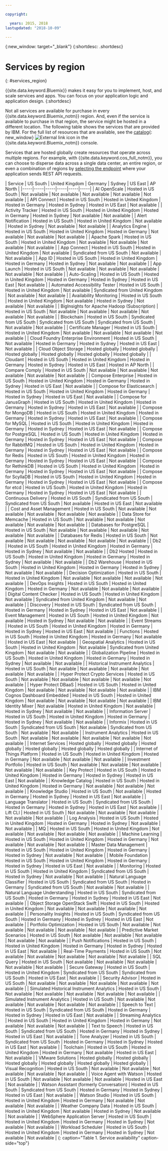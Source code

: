 ```yaml
---

copyright:

  years: 2015, 2018
lastupdated: "2018-10-09"

---
```

{:new_window: target="_blank"}
{:shortdesc: .shortdesc}


# Services by region
{: #services_region}

{{site.data.keyword.Bluemix}} makes it easy for you to implement, host, and scale services and apps. You can focus on your application logic and application design.
{:shortdesc}

Not all services are available for purchase in every {{site.data.keyword.Bluemix_notm}} region. And, even if the service is available to purchase in that region, the service might be hosted in a different location. The following table shows the services that are provided by IBM. For the full list of resources that are available, see the [catalog](https://console.bluemix.net/catalog/){: new_window} ![External link icon](../icons/launch-glyph.svg "External link icon") in the {{site.data.keyword.Bluemix_notm}} console. 

Services that are hosted globally create resources that operate across multiple regions. For example, with {{site.data.keyword.cos_full_notm}}, you can choose to disperse data across a single data center, an entire region, or even a combination of regions by [selecting the endpoint](https://console.bluemix.net/docs/services/cloud-object-storage/basics/endpoints.html#select-regions-and-endpoints) where your application sends REST API requests.

<!-- Do not manually change the table or add content after the table. -->
<!-- Everything after the second line of the table will be deleted. -->
<!-- Also, do not change the number of dashes in the second line. -->
<!-- Ping @natimpe for details. -->

| Service | US South | United Kingdom | Germany | Sydney | US East | AP North |
|-----|-----|-----|-----|-----|-----|
| AI OpenScale | Hosted in US South | Not available | Not available | Not available | Not available | Not available | 
| API Connect | Hosted in US South | Hosted in United Kingdom | Hosted in Germany | Hosted in Sydney | Hosted in US East | Not available | 
| Activity Tracker | Hosted in US South | Hosted in United Kingdom | Hosted in Germany | Hosted in Sydney | Not available | Not available | 
| Alert Notification | Hosted in US South | Hosted in United Kingdom | Not available | Hosted in Sydney | Not available | Not available | 
| Analytics Engine | Hosted in US South | Hosted in United Kingdom | Hosted in Germany | Not available | Not available | Not available | 
| Apache Spark | Hosted in US South | Hosted in United Kingdom | Not available | Not available | Not available | Not available | 
| App Connect | Hosted in US South | Hosted in United Kingdom | Not available | Syndicated from US South | Not available | Not available | 
| App ID | Hosted in US South | Hosted in United Kingdom | Hosted in Germany | Hosted in Sydney | Not available | Not available | 
| App Launch | Hosted in US South | Not available | Not available | Not available | Not available | Not available | 
| Auto-Scaling | Hosted in US South | Hosted in United Kingdom | Hosted in Germany | Hosted in Sydney | Hosted in US East | Not available | 
| Automated Accessibility Tester | Hosted in US South | Hosted in United Kingdom | Not available | Syndicated from United Kingdom | Not available | Not available | 
| Availability Monitoring | Hosted in US South | Hosted in United Kingdom | Not available | Hosted in Sydney | Not available | Not available | 
| BigInsights for Apache Hadoop (Subscription) | Hosted in US South | Not available | Not available | Not available | Not available | Not available | 
| Blockchain | Hosted in US South | Syndicated from US South | Syndicated from US South | Syndicated from US South | Not available | Not available | 
| Certificate Manager | Hosted in US South | Hosted in United Kingdom | Not available | Not available | Not available | Not available | 
| Cloud Foundry Enterprise Environment | Hosted in US South | Not available | Hosted in Germany | Hosted in Sydney | Hosted in US East | Not available | 
| Cloud Object Storage | Hosted globally | Hosted globally | Hosted globally | Hosted globally | Hosted globally | Hosted globally | 
| Cloudant | Hosted in US South | Hosted in United Kingdom | Hosted in Germany | Hosted in Sydney | Hosted in US East | Hosted in AP North | 
| Compare Comply | Hosted in US South | Not available | Not available | Not available | Not available | Not available | 
| Compose Enterprise | Hosted in US South | Hosted in United Kingdom | Hosted in Germany | Hosted in Sydney | Hosted in US East | Not available | 
| Compose for Elasticsearch | Hosted in US South | Hosted in United Kingdom | Hosted in Germany | Hosted in Sydney | Hosted in US East | Not available | 
| Compose for JanusGraph | Hosted in US South | Hosted in United Kingdom | Hosted in Germany | Hosted in Sydney | Hosted in US East | Not available | 
| Compose for MongoDB | Hosted in US South | Hosted in United Kingdom | Hosted in Germany | Hosted in Sydney | Hosted in US East | Not available | 
| Compose for MySQL | Hosted in US South | Hosted in United Kingdom | Hosted in Germany | Hosted in Sydney | Hosted in US East | Not available | 
| Compose for PostgreSQL | Hosted in US South | Hosted in United Kingdom | Hosted in Germany | Hosted in Sydney | Hosted in US East | Not available | 
| Compose for RabbitMQ | Hosted in US South | Hosted in United Kingdom | Hosted in Germany | Hosted in Sydney | Hosted in US East | Not available | 
| Compose for Redis | Hosted in US South | Hosted in United Kingdom | Hosted in Germany | Hosted in Sydney | Hosted in US East | Not available | 
| Compose for RethinkDB | Hosted in US South | Hosted in United Kingdom | Hosted in Germany | Hosted in Sydney | Hosted in US East | Not available | 
| Compose for ScyllaDB | Hosted in US South | Hosted in United Kingdom | Hosted in Germany | Hosted in Sydney | Hosted in US East | Not available | 
| Compose for etcd | Hosted in US South | Hosted in United Kingdom | Hosted in Germany | Hosted in Sydney | Hosted in US East | Not available | 
| Continuous Delivery | Hosted in US South | Syndicated from US South | Syndicated from US South | Not available | Hosted in US East | Not available | 
| Cost and Asset Management | Hosted in US South | Not available | Not available | Not available | Not available | Not available | 
| Data Store for Memcache | Hosted in US South | Not available | Not available | Not available | Not available | Not available | 
| Databases for PostgreSQL | Hosted in US South | Not available | Not available | Not available | Not available | Not available | 
| Databases for Redis | Hosted in US South | Not available | Not available | Not available | Not available | Not available | 
| Db2 | Hosted in US South | Hosted in United Kingdom | Hosted in Germany | Hosted in Sydney | Not available | Not available | 
| Db2 Hosted | Hosted in US South | Hosted in United Kingdom | Hosted in Germany | Hosted in Sydney | Not available | Not available | 
| Db2 Warehouse | Hosted in US South | Hosted in United Kingdom | Hosted in Germany | Hosted in Sydney | Not available | Not available | 
| Decision Optimization | Hosted in US South | Hosted in United Kingdom | Not available | Not available | Not available | Not available | 
| DevOps Insights | Hosted in US South | Hosted in United Kingdom | Hosted in Germany | Not available | Not available | Not available | 
| Digital Content Checker | Hosted in US South | Hosted in United Kingdom | Not available | Syndicated from United Kingdom | Not available | Not available | 
| Discovery | Hosted in US South | Syndicated from US South | Hosted in Germany | Hosted in Sydney | Hosted in US East | Not available | 
| Event Management | Hosted in US South | Hosted in United Kingdom | Not available | Hosted in Sydney | Not available | Not available | 
| Event Streams | Hosted in US South | Hosted in United Kingdom | Hosted in Germany | Hosted in Sydney | Hosted in US East | Not available | 
| Functions | Hosted in US South | Hosted in United Kingdom | Hosted in Germany | Not available | Hosted in US East | Not available | 
| Geospatial Analytics | Hosted in US South | Hosted in United Kingdom | Not available | Syndicated from United Kingdom | Not available | Not available | 
| Globalization Pipeline | Hosted in US South | Hosted in United Kingdom | Hosted in Germany | Hosted in Sydney | Not available | Not available | 
| Historical Instrument Analytics | Hosted in US South | Not available | Not available | Not available | Not available | Not available | 
| Hyper Protect Crypto Services | Hosted in US South | Not available | Not available | Not available | Not available | Not available | 
| Hyper Protect DBaaS | Hosted in US South | Hosted in United Kingdom | Not available | Not available | Not available | Not available | 
| IBM Cognos Dashboard Embedded | Hosted in US South | Hosted in United Kingdom | Not available | Not available | Not available | Not available | 
| IBM Identity Mixer | Not available | Hosted in United Kingdom | Not available | Hosted in Sydney | Not available | Not available | 
| Information Server | Hosted in US South | Hosted in United Kingdom | Hosted in Germany | Hosted in Sydney | Not available | Not available | 
| Informix | Hosted in US South | Syndicated from US South | Not available | Syndicated from US South | Not available | Not available | 
| Instrument Analytics | Hosted in US South | Not available | Not available | Not available | Not available | Not available | 
| Internet Services | Hosted globally | Hosted globally | Hosted globally | Hosted globally | Hosted globally | Hosted globally | 
| Internet of Things Platform | Hosted in US South | Hosted in United Kingdom | Hosted in Germany | Not available | Not available | Not available | 
| Investment Portfolio | Hosted in US South | Not available | Not available | Not available | Not available | Not available | 
| Key Protect | Hosted in US South | Hosted in United Kingdom | Hosted in Germany | Hosted in Sydney | Hosted in US East | Not available | 
| Knowledge Catalog | Hosted in US South | Hosted in United Kingdom | Hosted in Germany | Not available | Not available | Not available | 
| Knowledge Studio | Hosted in US South | Not available | Hosted in Germany | Hosted in Sydney | Hosted in US East | Not available | 
| Language Translator | Hosted in US South | Syndicated from US South | Hosted in Germany | Hosted in Sydney | Hosted in US East | Not available | 
| Lift CLI | Hosted in US South | Not available | Not available | Not available | Not available | Not available | 
| Log Analysis | Hosted in US South | Hosted in United Kingdom | Hosted in Germany | Hosted in Sydney | Not available | Not available | 
| MQ | Hosted in US South | Hosted in United Kingdom | Not available | Not available | Not available | Not available | 
| Machine Learning | Hosted in US South | Hosted in United Kingdom | Hosted in Germany | Not available | Not available | Not available | 
| Master Data Management | Hosted in US South | Hosted in United Kingdom | Hosted in Germany | Hosted in Sydney | Not available | Not available | 
| Mobile Foundation | Hosted in US South | Hosted in United Kingdom | Hosted in Germany | Hosted in Sydney | Hosted in US East | Not available | 
| Monitoring | Hosted in US South | Hosted in United Kingdom | Syndicated from US South | Hosted in Sydney | Not available | Not available | 
| Natural Language Classifier | Hosted in US South | Syndicated from US South | Hosted in Germany | Syndicated from US South | Not available | Not available | 
| Natural Language Understanding | Hosted in US South | Syndicated from US South | Hosted in Germany | Hosted in Sydney | Hosted in US East | Not available | 
| Object Storage OpenStack Swift | Hosted in US South | Hosted in United Kingdom | Not available | Not available | Not available | Not available | 
| Personality Insights | Hosted in US South | Syndicated from US South | Hosted in Germany | Hosted in Sydney | Hosted in US East | Not available | 
| Portfolio Optimization | Hosted in US South | Not available | Not available | Not available | Not available | Not available | 
| Predictive Market Scenarios | Hosted in US South | Not available | Not available | Not available | Not available | Not available | 
| Push Notifications | Hosted in US South | Hosted in United Kingdom | Hosted in Germany | Hosted in Sydney | Hosted in US East | Not available | 
| Real-Time Payments | Hosted in US South | Not available | Not available | Not available | Not available | Not available | 
| SQL Query | Hosted in US South | Not available | Not available | Not available | Not available | Not available | 
| Secure Gateway | Hosted in US South | Hosted in United Kingdom | Syndicated from US South | Syndicated from US South | Hosted in US East | Not available | 
| Security Advisor | Hosted in US South | Not available | Not available | Not available | Not available | Not available | 
| Simulated Historical Instrument Analytics | Hosted in US South | Not available | Not available | Not available | Not available | Not available | 
| Simulated Instrument Analytics | Hosted in US South | Not available | Not available | Not available | Not available | Not available | 
| Speech to Text | Hosted in US South | Syndicated from US South | Hosted in Germany | Hosted in Sydney | Hosted in US East | Not available | 
| Streaming Analytics | Hosted in US South | Hosted in United Kingdom | Hosted in Germany | Not available | Not available | Not available | 
| Text to Speech | Hosted in US South | Syndicated from US South | Hosted in Germany | Hosted in Sydney | Hosted in US East | Not available | 
| Tone Analyzer | Hosted in US South | Syndicated from US South | Hosted in Germany | Hosted in Sydney | Hosted in US East | Not available | 
| Toolchain | Hosted in US South | Hosted in United Kingdom | Hosted in Germany | Not available | Hosted in US East | Not available | 
| VMware Solutions | Hosted globally | Hosted globally | Hosted globally | Hosted globally | Hosted globally | Hosted globally | 
| Visual Recognition | Hosted in US South | Not available | Not available | Not available | Not available | Not available | 
| Voice Agent with Watson | Hosted in US South | Not available | Not available | Not available | Hosted in US East | Not available | 
| Watson Assistant (formerly Conversation) | Hosted in US South | Syndicated from US South | Hosted in Germany | Hosted in Sydney | Hosted in US East | Not available | 
| Watson Studio | Hosted in US South | Hosted in United Kingdom | Hosted in Germany | Not available | Not available | Not available | 
| Weather Company Data | Hosted in US South | Hosted in United Kingdom | Not available | Hosted in Sydney | Not available | Not available | 
| WebSphere Application Server | Hosted in US South | Hosted in United Kingdom | Hosted in Germany | Hosted in Sydney | Not available | Not available | 
| Workload Scheduler | Hosted in US South | Hosted in United Kingdom | Hosted in Germany | Hosted in Sydney | Not available | Not available | 
 {: caption="Table 1. Service availability" caption-side="top"}
